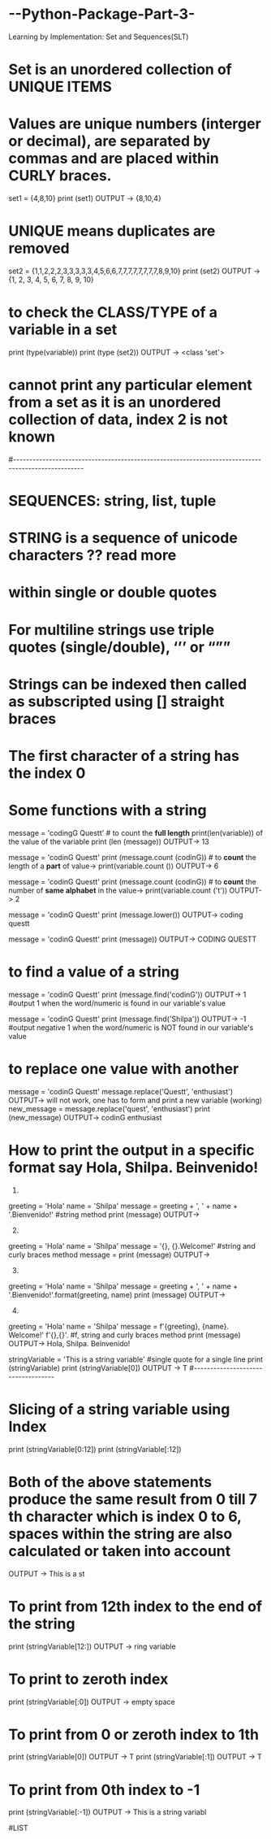 # --Python-Package-Part-3-
Learning by Implementation: Set and Sequences(SLT)

# Set is an unordered collection of UNIQUE ITEMS
# Values are unique numbers (interger or decimal), are separated by commas and are placed within CURLY braces.
set1 = {4,8,10}
print (set1)
OUTPUT -> {8,10,4}

# UNIQUE means duplicates are removed
set2 = {1,1,2,2,2,3,3,3,3,3,4,5,6,6,7,7,7,7,7,7,7,7,8,9,10}
print (set2)
OUTPUT -> {1, 2, 3, 4, 5, 6, 7, 8, 9, 10}

# to check the CLASS/TYPE of a variable in a set
print (type(variable))
print (type (set2))
OUTPUT -> <class 'set'>

# cannot print any particular element from a set as it is an unordered collection of data, index 2 is not known
#---------------------------------------------------------------------------------------------------
# SEQUENCES: string, list, tuple

# STRING is a sequence of unicode characters ?? read more
# within single or double quotes
# For multiline strings use triple quotes (single/double), ‘’’ or “””

# Strings can be indexed then called as subscripted using [] straight braces
# The first character of a string has the index 0

# Some functions with a string
  
 message = 'codingG Questt' # to count the **full length** print(len(variable)) of the value of the variable
 print (len (message))
 OUTPUT-> 13

message = 'codinG Questt'
 print (message.count (codinG))      # to **count** the length of a **part** of value-> print(variable.count ())
 OUTPUT-> 6

message = 'codinG Questt'
 print (message.count (codinG))      # to **count** the number of **same alphabet** in the value-> print(variable.count ('t'))
 OUTPUT-> 2


 message = 'codinG Questt'
 print (message.lower())
 OUTPUT-> coding questt
 
 message = 'codinG Questt'
 print (message))
 OUTPUT-> CODING QUESTT
 
 # to find a value of a string
message = 'codinG Questt'
 print (message.find('codinG'))
 OUTPUT-> 1                        #output 1 when the word/numeric is found in our variable's value
 
 message = 'codinG Questt'
 print (message.find('Shilpa'))
 OUTPUT-> -1                       #output negative 1 when the word/numeric is NOT found in our variable's value
 
 # to replace one value with another
 message = 'codinG Questt'
 message.replace('Questt', 'enthusiast')
 OUTPUT-> will not work, one has to form and print a new variable (working)
 new_message = message.replace('quest', 'enthusiast')
 print (new_message)
 OUTPUT-> codinG enthusiast
 
 # How to print the output in a specific format say Hola, Shilpa. Beinvenido!
 1.
 greeting = 'Hola'
 name = 'Shilpa'
 message = greeting + ', ' + name + '.Bienvenido!' #string method
 print (message)
 OUTPUT->

2. 
 greeting = 'Hola'
 name = 'Shilpa'
 message = '{}, {}.Welcome!' #string and curly braces method
 message = 
 print (message)
 OUTPUT->

3.
greeting = 'Hola'
 name = 'Shilpa'
 message = greeting + ', ' + name + '.Bienvenido!'.format(greeting, name)
 print (message)
 OUTPUT->

4. 
 greeting = 'Hola'
 name = 'Shilpa'
 message = f'{greeting}, {name}. Welcome!'      f'{},{}'.  #f, string and curly braces method
 print (message)
 OUTPUT-> Hola, Shilpa. Beinvenido!


stringVariable = 'This is a string variable' #single quote for a single line
print (stringVariable)
print (stringVariable[0])
OUTPUT -> T
#-----------------------------------
# Slicing of a string variable using Index

print (stringVariable[0:12])
print (stringVariable[:12])
# Both of the above statements produce the same result from 0 till 7 th character which is index 0 to 6, spaces within the string are also calculated or taken into account
OUTPUT -> This is a st

# To print from 12th index to the end of the string
print (stringVariable[12:])
OUTPUT -> ring variable

# To print to zeroth index
print (stringVariable[:0])
OUTPUT -> empty space

# To print from 0 or zeroth index to 1th
print (stringVariable[0])
OUTPUT -> T
print (stringVariable[:1])
OUTPUT -> T

# To print from 0th index to -1
print (stringVariable[:-1])
OUTPUT -> This is a string variabl

#LIST


